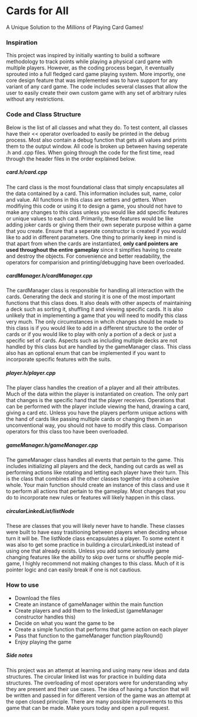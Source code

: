 # Cards for All
A Unique Solution to the *Millions* of Playing Card Games!
### Inspiration
This project was inspired by initially wanting to build a software methodology to track points while playing a physical card game with multiple players. However, as the coding process began, it eventually sprouted into a full fledged card game playing system. More importly, one core design feature that was implemented was to have support for any variant of any card game. The code includes several classes that allow the user to easily create their own custom game with any set of arbitrary rules without any restrictions. 
### Code and Class Structure
Below is the list of all classes and what they do. To test content, all classes have their << operator overloaded to easily be printed in the debug process. Most also contain a debug function that gets all values and prints them to the output window. All code is broken up between having seperate .h and .cpp files. When going through the code for the first time, read through the header files in the order explained below.
##### card.h/card.cpp
The card class is the most foundational class that simply encapsulates all the data contained by a card. This information includes suit, name, color and value. All functions in this class are setters and getters. When modifiying this code or using it to design a game, you should not have to make any changes to this class unless you would like add specific features or unique values to each card. Primarily, these features would be like adding joker cards or giving them their own seperate purpose within a game that you create. Ensure that a seperate constructor is created if you would like to add in different parameters. One thing to primarily keep in mind is that apart from when the cards are instantiated, **only card pointers are used throughout the entire gameplay** since it simplfies having to create and destroy the objects. For convenience and better readability, the operators for comparision and printing/debugging have been overloaded.
##### cardManager.h/cardManager.cpp
The cardManager class is responsible for handling all interaction with the cards. Generating the deck and storing it is one of the most important functions that this class does. It also deals with other aspects of maintaining a deck such as sorting it, shuffling it and viewing specific cards. It is also unlikely that in implementing a game that you will need to modify this class very much. The only circumstances in whcih changes should be made to this class is if you would like to add in a different structure to the order of cards or if you would like to play with only a portion of a deck or just a specific set of cards. Aspects such as including multiple decks are not handled by this class but are handled by the gameManager class. This class also has an optional enum that can be implemented if you want to incorporate specific features with the suits. 
##### player.h/player.cpp
The player class handles the creation of a player and all their attributes. Much of the data within the player is instantiated on creation. The only part that changes is the specific hand that the player receives. Operations that can be performed with the player include viewing the hand, drawing a card, giving a card etc. Unless you have the players perform unique actions with the hand of cards like passing multiple cards or changing them in an unconventional way, you should not have to modify this class. Comparison operators for this class too have been overloaded.
##### gameManager.h/gameManager.cpp
The gameManager class handles all events that pertain to the game. This includes initializing all players and the deck, handing out cards as well as performing actions like rotating and letting each player have their turn. This is the class that combines all the other classes together into a cohesive whole. Your main function should create an instance of this class and use it to perform all actions that pertain to the gameplay. Most changes that you do to incorporate new rules or features will likely happen in this class. 
##### circularLinkedList/listNode
These are classes that you will likely never have to handle. These classes were built to have easy trasitioning between players when deciding whose turn it will be. The listNode class encapsulates a player. To some extent it was also to get some practice in building a circularLinkedList instead of using one that already exists. Unless you add some seriously game changing features like the ability to skip over turns or shuffle people mid-game, I highly recommend not making changes to this class. Much of it is pointer logic and can easily break if one is not cautious. 
### How to use
- Download the files
- Create an instance of gameManager within the main function
- Create players and add them to the linkedList (gameManager constructor handles this)
- Decide on what you want the game to be
- Create a simple function that performs that game action on each player
- Pass that function to the gameManager function playRound()
- Enjoy playing the game

##### Side notes
This project was an attempt at learning and using many new ideas and data structures. The circular linked list was for practice in building data structures. The overloading of most operators were for understanding why they are present and their use cases. The idea of having a function that will be written and passed in for different version of the game was an attempt at the open closed principle. There are many possible improvements to this game that can be made. Make yours today and open a pull request.
